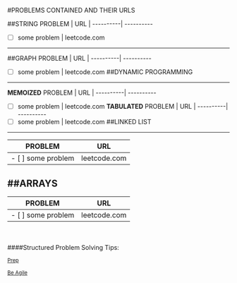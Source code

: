 #PROBLEMS CONTAINED AND THEIR URLS

##STRING
PROBLEM | URL |
----------| ----------
- [ ]  some problem | leetcode.com
----------
##GRAPH
PROBLEM | URL |
----------| ----------
 - [ ]  some problem | leetcode.com
##DYNAMIC PROGRAMMING
----------
**MEMOIZED**
PROBLEM | URL |
----------| ----------
- [ ]  some problem | leetcode.com
**TABULATED**
PROBLEM | URL |
----------| ----------
 - [ ]  some problem | leetcode.com
##LINKED LIST
----------
PROBLEM | URL |
----------| ----------
 - [ ]  some problem | leetcode.com
##ARRAYS
----------
PROBLEM | URL |
----------| ----------
 - [ ]  some problem | leetcode.com

<br/>
<br/>
####Structured Problem Solving Tips:

<sub>[Prep](https://medium.com/@alimirio/how-to-solve-problems-on-leetcode-to-prepare-for-technical-interviews-e74781b865d2)</sub>

<sub>[Be Agile](https://chivagarg.medium.com/be-agile-not-prolific-f0f88b86aace)</sub>